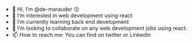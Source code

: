 - 👋 Hi, I’m @de-marauder 😗
- 👀 I’m interested in web development using react
- 🌱 I’m currently learning back end development
- 💞️ I’m looking to collaborate on any web development jobs using react.
- 📫 How to reach me:
You can find on twitter or LinkedIn


<!---
de-marauder/de-marauder is a ✨ special ✨ repository because its `README.md` (this file) appears on your GitHub profile.
You can click the Preview link to take a look at your changes.
--->
